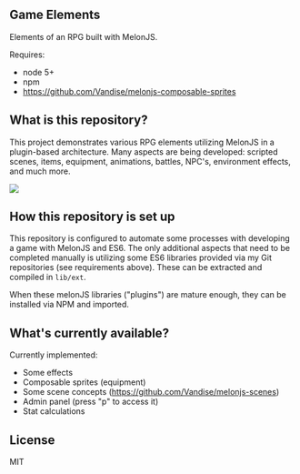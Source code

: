 Game Elements
---

Elements of an RPG built with MelonJS.

Requires:

- node 5+
- npm
- https://github.com/Vandise/melonjs-composable-sprites

## What is this repository?
This project demonstrates various RPG elements utilizing MelonJS in a plugin-based architecture. Many aspects are being developed: scripted scenes, items, equipment, animations, battles, NPC's, environment effects, and much more.

![](https://media.giphy.com/media/3o7526MveezG4X1PBm/giphy.gif)

## How this repository is set up

This repository is configured to automate some processes with developing a game with MelonJS and ES6. The only additional aspects that need to be completed manually is utilizing some ES6 libraries provided via my Git repositories (see requirements above). These can be extracted and compiled in `lib/ext`.

When these melonJS libraries ("plugins") are mature enough, they can be installed via NPM and imported.

## What's currently available?
Currently implemented:

- Some effects
- Composable sprites (equipment)
- Some scene concepts (https://github.com/Vandise/melonjs-scenes)
- Admin panel (press "p" to access it)
- Stat calculations

## License
MIT

